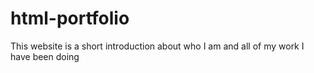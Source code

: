 # html-portfolio
This website is a short introduction about who I am and all of my work I have been doing
